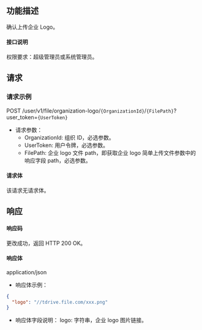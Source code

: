 ## 功能描述

确认上传企业 Logo。

#### 接口说明

权限要求：超级管理员或系统管理员。

## 请求

### 请求示例

POST /user/v1/file/organization-logo/`{OrganizationId}`/`{FilePath}`?user_token=`{UserToken}`

- 请求参数：
  - OrganizationId: 组织 ID，必选参数。
  - UserToken: 用户令牌，必选参数。
  - FilePath: 企业 logo 文件 path，即获取企业 logo 简单上传文件参数中的响应字段 path，必选参数。

#### 请求体

该请求无请求体。

## 响应

#### 响应码

更改成功，返回 HTTP 200 OK。

#### 响应体

application/json

- 响应体示例：

```json
{
  "logo": "//tdrive.file.com/xxx.png"
}
```

- 响应体字段说明：
  logo: 字符串，企业 logo 图片链接。
